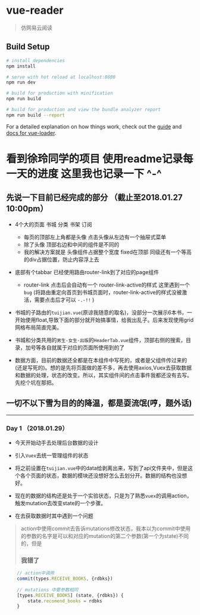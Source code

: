 # vue-reader

> 仿网易云阅读

## Build Setup

``` bash
# install dependencies
npm install

# serve with hot reload at localhost:8080
npm run dev

# build for production with minification
npm run build

# build for production and view the bundle analyzer report
npm run build --report
```

For a detailed explanation on how things work, check out the [guide](http://vuejs-templates.github.io/webpack/) and [docs for vue-loader](http://vuejs.github.io/vue-loader).

# 看到徐玲同学的项目 使用readme记录每一天的进度 这里我也记录一下 ^-^

## 先说一下目前已经完成的部分 （截止至2018.01.27 10:00pm）

* 4个大的页面 书城 分类 书架 订阅
  * 每页的顶部左上角都是头像 点击头像从左边有一个抽屉式菜单
  * 除了头像 顶部右边和中间的组件是不同的
  * 我的解决方案就是 头像组件占据整个宽度 fixed在顶部 
    同级还有一个等高的div占据位置，防止内容浮上去

* 底部有个tabbar 已经使用路由router-link到了对应的page组件 
  * router-link 点击后会自动有一个 router-link-active的样式 这里遇到一个`bug` (将路由重定向首页到书城页面时，router-link-active的样式没被激活，需要点击后才可以  `-.-!!` )

* 书城的子路由的`tuijian.vue`(原谅我随意的取名)，没部分一次展示6本书，一开始使用float,导致下面的部分就开始搞事情，给我出乱子。后来发现使用grid网格布局简直完美。

* 书城和分类共用的`男生-女生-出版`的`HeaderTab.vue`组件，顶部右侧的搜索，目录，加号等各自就属于对应的页面所使用到的了

* 数据方面，目前的数据还全都是在本组件中写死的，或者是父组件传过来的(还是写死的)。想的是先将页面做的差不多，再去使用axios,Vuex去获取数据和数据的处理，状态的改变。所以，其实组件间的点击事件我都还没有去写。先挖个坑在那把。

## 一切不以下雪为目的的降温，都是耍流氓(哼，题外话)

----------

### Day 1 （2018.01.29）

* 今天开始动手去处理后台数据的设计

*  引入`Vuex`去统一管理组件的状态
*  将之前设置在`tuijian.vue`中的data给剥离出来，写到了api文件夹中，但是这个各个页面的状态，数据的模块还没想好怎么去划分开。数据的结构也没想好。
*  现在的数据的结构还是处于一个实验状态，只是为了熟悉`vuex`的调用action，触发mutation去改变state的一个步骤。
*  在去获取数据时其中遇到一个问题
> action中使用commit去告诉mutations修改状态，我本以为commit中使用的参数的名字是可以和对应的mutation的第二个参数(第一个为state)不同的，但是<h3>我错了
```javascript
	// action中调用
	commit(types.RECEIVE_BOOKS, {rdbks})
	
	// mutations 中要参数相同
	[types.RECEIVE_BOOKS] (state, {rdbks}) {
	    state.recomend_books = rdbks
	}
```
